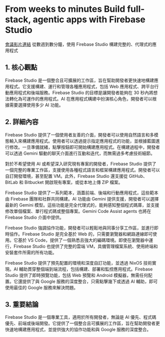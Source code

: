 # From weeks to minutes Build full-stack, agentic apps with Firebase Studio
[會議影片連結](https://www.youtube.com/watch?v=_kLVjxLZ0NQ)
從數週到數分鐘，使用 Firebase Studio 構建完整的、代理式的應用程式

## 1. 核心觀點

Firebase Studio 是一個整合且可擴展的工作區，旨在幫助開發者更快速地構建應用程式。它支援構建、運行和管理各種應用程式，包括 Web 應用程式、跨平台行動應用程式和後端服務。Firebase Studio 的目標是讓開發者能夠在 30 秒內將想法轉化為可運作的應用程式。AI 在應用程式構建中扮演核心角色，開發者可以根據需要選擇使用多少 AI 功能。

## 2. 詳細內容

Firebase Studio 提供了一個使用者友善的介面，開發者可以使用自然語言和多模態輸入來構建應用程式。使用者可以透過提示指定應用程式的功能，並根據藍圖進行修改。一旦準備就緒，點擊按鈕即可開始構建應用程式。在構建過程中，開發者可以透過 Gemini 驅動的聊天介面進行互動和迭代，而無需過多考慮技術細節。

對於不希望使用 AI 或希望深入研究現有專案的開發者，Firebase Studio 提供了一個完整的專業工作區，支援使用各種程式語言和框架構建應用程式。開發者可以自訂開發環境，甚至配置 VM。此外，Firebase Studio 還支援從 GitHub、BitLab 和 Bitbucket 開啟現有專案，或從本地上傳 ZIP 檔案。

Firebase Studio 提供了一系列範本，涵蓋前端、後端和行動應用程式，這些範本由 Firebase 團隊和社群共同構建。AI 功能由 Gemini 提供支援，開發者可以選擇最新的 Gemini 模型。這些功能是完全代理式的，能夠感知整個程式碼庫，並支援修改單個檔案、單行程式碼或整個專案。Gemini Code Assist agents 也將在 Firebase Studio 介面中提供。

Firebase Studio 強調協作功能，開發者可以輕鬆地與同事分享工作區，並進行即時協作。Firebase Studio 是完全基於 Web 的，只需要瀏覽器和網路連線即可使用。它基於 VS Code，提供了一個熟悉且強大的編碼環境。即使在瀏覽器中運行，Firebase Studio 也提供了完整的雲端 VM，具備管理檔案系統、使用終端和安裝套件所需的所有功能。

Firebase Studio 提供了預先配置的環境和深度自訂功能，並透過 NixOS 技術實現。AI 輔助貫穿整個端到端流程，包括構建、部署和監控應用程式。Firebase Studio 提供了即時預覽功能，包括 Web 預覽和 Android 模擬器，無需任何配置。它還提供了與 Google 服務的深度整合，只需點擊幾下或透過 AI 輔助，即可使用最佳的 Google 服務來解決問題。

## 3. 重要結論

Firebase Studio 是一個專業工具，適用於所有開發者，無論是 AI 優先、程式碼優先、前端或後端開發。它提供了一個整合且可擴展的工作區，旨在幫助開發者更快速地構建應用程式，並提供強大的協作功能和與 Google 服務的深度整合。
